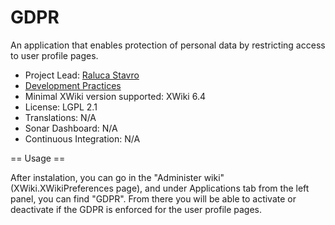# GDPR

An application that enables protection of personal data by restricting access to user profile pages.

* Project Lead: [Raluca Stavro](http://www.xwiki.org/xwiki/bin/view/XWiki/rstavro)
* [Development Practices](http://dev.xwiki.org)
* Minimal XWiki version supported: XWiki 6.4
* License: LGPL 2.1
* Translations: N/A
* Sonar Dashboard: N/A
* Continuous Integration: N/A

== Usage ==

After instalation, you can go in the "Administer wiki" (XWiki.XWikiPreferences page), and under Applications tab from the left panel, you can find "GDPR".
From there you will be able to activate or deactivate if the GDPR is enforced for the user profile pages.

